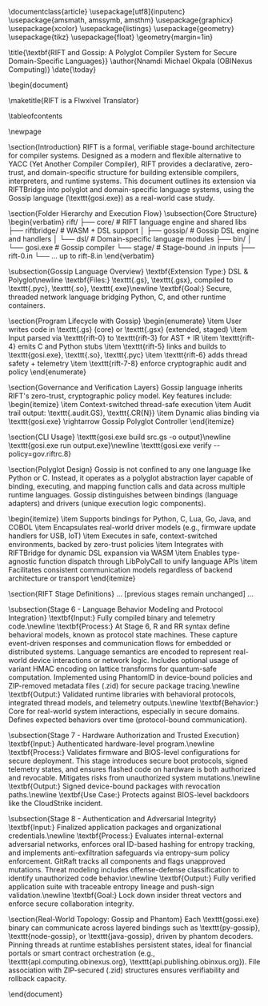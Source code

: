 \documentclass{article}
\usepackage[utf8]{inputenc}
\usepackage{amsmath, amssymb, amsthm}
\usepackage{graphicx}
\usepackage{xcolor}
\usepackage{listings}
\usepackage{geometry}
\usepackage{tikz}
\usepackage{float}
\geometry{margin=1in}

\title{\textbf{RIFT and Gossip: A Polyglot Compiler System for Secure Domain-Specific Languages}}
\author{Nnamdi Michael Okpala (OBINexus Computing)}
\date{\today}

\begin{document}

\maketitle{RIFT is a Flwxivel Translator}

\tableofcontents

\newpage

\section{Introduction}
RIFT is a formal, verifiable stage-bound architecture for compiler systems. Designed as a modern and flexible alternative to YACC (Yet Another Compiler Compiler), RIFT provides a declarative, zero-trust, and domain-specific structure for building extensible compilers, interpreters, and runtime systems. This document outlines its extension via RIFTBridge into polyglot and domain-specific language systems, using the Gossip language (\texttt{gosi.exe}) as a real-world case study.

\section{Folder Hierarchy and Execution Flow}
\subsection{Core Structure}
\begin{verbatim}
rift/
├── core/              # RIFT language engine and shared libs
├── riftbridge/        # WASM + DSL support
│   ├── gossip/        # Gossip DSL engine and handlers
│   └── dsl/           # Domain-specific language modules
├── bin/
│   └── gosi.exe       # Gossip compiler
└── stage/             # Stage-bound .in inputs
├── rift-0.in
└── ... up to rift-8.in
\end{verbatim}

\subsection{Gossip Language Overview}
\textbf{Extension Type:} DSL & Polyglot\newline
\textbf{Files:} \texttt{.gs}, \texttt{.gsx}, compiled to \texttt{.pyc}, \texttt{.so}, \texttt{.exe}\newline
\textbf{Goal:} Secure, threaded network language bridging Python, C, and other runtime containers.

\section{Program Lifecycle with Gossip}
\begin{enumerate}
\item User writes code in \texttt{.gs} (core) or \texttt{.gsx} (extended, staged)
\item Input parsed via \texttt{rift-0} to \texttt{rift-3} for AST + IR
\item \texttt{rift-4} emits C and Python stubs
\item \texttt{rift-5} links and builds to \texttt{gosi.exe}, \texttt{.so}, \texttt{.pyc}
\item \texttt{rift-6} adds thread safety + telemetry
\item \texttt{rift-7-8} enforce cryptographic audit and policy
\end{enumerate}

\section{Governance and Verification Layers}
Gossip language inherits RIFT's zero-trust, cryptographic policy model. Key features include:
\begin{itemize}
\item Context-switched thread-safe execution
\item Audit trail output: \texttt{.audit.GS}, \texttt{.CR\{N\}}
\item Dynamic alias binding via \texttt{gosi.exe} \rightarrow Gossip Polyglot Controller
\end{itemize}

\section{CLI Usage}
\texttt{gosi.exe build src.gs -o output}\newline
\texttt{gosi.exe run output.exe}\newline
\texttt{gosi.exe verify --policy=gov.riftrc.8}

\section{Polyglot Design}
Gossip is not confined to any one language like Python or C. Instead, it operates as a polyglot abstraction layer capable of binding, executing, and mapping function calls and data across multiple runtime languages. Gossip distinguishes between bindings (language adapters) and drivers (unique execution logic components).

\begin{itemize}
\item Supports bindings for Python, C, Lua, Go, Java, and COBOL
\item Encapsulates real-world driver models (e.g., firmware update handlers for USB, IoT)
\item Executes in safe, context-switched environments, backed by zero-trust policies
\item Integrates with RIFTBridge for dynamic DSL expansion via WASM
\item Enables type-agnostic function dispatch through LibPolyCall to unify language APIs
\item Facilitates consistent communication models regardless of backend architecture or transport
\end{itemize}

\section{RIFT Stage Definitions}
... [previous stages remain unchanged] ...

\subsection{Stage 6 - Language Behavior Modeling and Protocol Integration}
\textbf{Input:} Fully compiled binary and telemetry code.\newline
\textbf{Process:} At Stage 6, R and RR syntax define behavioral models, known as protocol state machines. These capture event-driven responses and communication flows for embedded or distributed systems. Language semantics are encoded to represent real-world device interactions or network logic. Includes optional usage of variant HMAC encoding on lattice transforms for quantum-safe computation. Implemented using PhantomID in device-bound policies and ZIP-removed metadata files (.zid) for secure package tracing.\newline
\textbf{Output:} Validated runtime libraries with behavioral protocols, integrated thread models, and telemetry outputs.\newline
\textbf{Behavior:} Core for real-world system interactions, especially in secure domains. Defines expected behaviors over time (protocol-bound communication).

\subsection{Stage 7 - Hardware Authorization and Trusted Execution}
\textbf{Input:} Authenticated hardware-level program.\newline
\textbf{Process:} Validates firmware and BIOS-level configurations for secure deployment. This stage introduces secure boot protocols, signed telemetry states, and ensures flashed code on hardware is both authorized and revocable. Mitigates risks from unauthorized system mutations.\newline
\textbf{Output:} Signed device-bound packages with revocation paths.\newline
\textbf{Use Case:} Protects against BIOS-level backdoors like the CloudStrike incident.

\subsection{Stage 8 - Authentication and Adversarial Integrity}
\textbf{Input:} Finalized application packages and organizational credentials.\newline
\textbf{Process:} Evaluates internal-external adversarial networks, enforces oral ID-based hashing for entropy tracking, and implements anti-exfiltration safeguards via entropy-sum policy enforcement. GitRaft tracks all components and flags unapproved mutations. Threat modeling includes offense-defense classification to identify unauthorized code behavior.\newline
\textbf{Output:} Fully verified application suite with traceable entropy lineage and push-sign validation.\newline
\textbf{Goal:} Lock down insider threat vectors and enforce secure collaboration integrity.

\section{Real-World Topology: Gossip and Phantom}
Each \texttt{gossi.exe} binary can communicate across layered bindings such as \texttt{py-gossip}, \texttt{node-gossip}, or \texttt{java-gossip}, driven by phantom decoders. Pinning threads at runtime establishes persistent states, ideal for financial portals or smart contract orchestration (e.g., \texttt{api.computing.obinexus.org}, \texttt{api.publishing.obinxus.org}). File association with ZIP-secured (.zid) structures ensures verifiability and rollback capacity.

\end{document}

